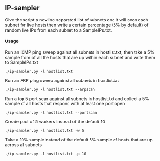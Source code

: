 ## IP-sampler

Give the script a newline separated list of subnets and it will scan each subnet for live hosts then write a certain percentage (5% by default) of random live IPs from each subnet to a SampleIPs.txt.


#### Usage


Run an ICMP ping sweep against all subnets in hostlist.txt, then take a 5% sample from of all the hosts that are up within each subnet and write them to SampleIPs.txt

```./ip-sampler.py -l hostlist.txt```


Run an ARP ping sweep against all subnets in hostlist.txt

```./ip-sampler.py -l hostlist.txt --arpscan```


Run a top 5 port scan against all subnets in hostlist.txt and collect a 5% sample of all hosts that respond with at least one port open

```./ip-sampler.py -l hostlist.txt --portscan```


Create pool of 5 workers instead of the default 10

```./ip-sampler.py -l hostlist.txt -w 5```


Take a 10% sample instead of the default 5% sample of hosts that are up across all subnets

```./ip-sampler.py -l hostlist.txt -p 10```
